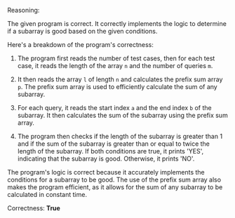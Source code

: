 Reasoning:

The given program is correct. It correctly implements the logic to determine if a subarray is good based on the given conditions.

Here's a breakdown of the program's correctness:

1. The program first reads the number of test cases, then for each test case, it reads the length of the array `n` and the number of queries `m`.

2. It then reads the array `l` of length `n` and calculates the prefix sum array `p`. The prefix sum array is used to efficiently calculate the sum of any subarray.

3. For each query, it reads the start index `a` and the end index `b` of the subarray. It then calculates the sum of the subarray using the prefix sum array.

4. The program then checks if the length of the subarray is greater than 1 and if the sum of the subarray is greater than or equal to twice the length of the subarray. If both conditions are true, it prints 'YES', indicating that the subarray is good. Otherwise, it prints 'NO'.

The program's logic is correct because it accurately implements the conditions for a subarray to be good. The use of the prefix sum array also makes the program efficient, as it allows for the sum of any subarray to be calculated in constant time.

Correctness: **True**